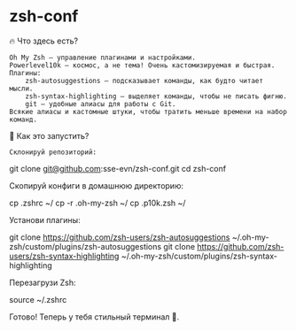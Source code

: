 # zsh-conf
🔥 Что здесь есть?

    Oh My Zsh — управление плагинами и настройками.
    Powerlevel10k — космос, а не тема! Очень кастомизируемая и быстрая.
    Плагины:
        zsh-autosuggestions — подсказывает команды, как будто читает мысли.
        zsh-syntax-highlighting — выделяет команды, чтобы не писать фигню.
        git — удобные алиасы для работы с Git.
    Всякие алиасы и кастомные штуки, чтобы тратить меньше времени на набор команд.

🚀 Как это запустить?

    Склонируй репозиторий:

git clone git@github.com:sse-evn/zsh-conf.git
cd zsh-conf

Скопируй конфиги в домашнюю директорию:

cp .zshrc ~/
cp -r .oh-my-zsh ~/
cp .p10k.zsh ~/

Установи плагины:

git clone https://github.com/zsh-users/zsh-autosuggestions ~/.oh-my-zsh/custom/plugins/zsh-autosuggestions
git clone https://github.com/zsh-users/zsh-syntax-highlighting ~/.oh-my-zsh/custom/plugins/zsh-syntax-highlighting

Перезагрузи Zsh:

source ~/.zshrc

Готово! Теперь у тебя стильный терминал 🎉.
